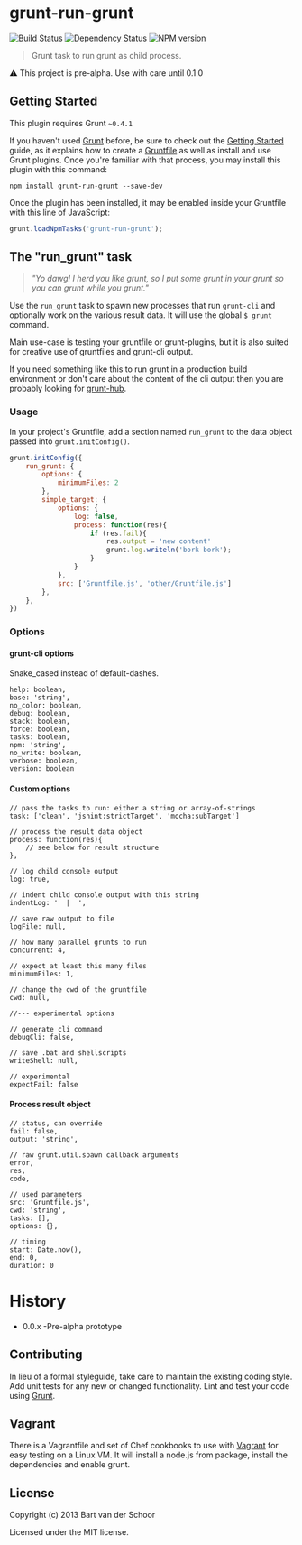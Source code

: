 # grunt-run-grunt

[![Build Status](https://secure.travis-ci.org/Bartvds/grunt-run-grunt.png?branch=master)](http://travis-ci.org/Bartvds/grunt-run-grunt) [![Dependency Status](https://gemnasium.com/Bartvds/grunt-run-grunt.png)](https://gemnasium.com/Bartvds/grunt-run-grunt) [![NPM version](https://badge.fury.io/js/grunt-run-grunt.png)](http://badge.fury.io/js/grunt-run-grunt)

> Grunt task to run grunt as child process.

:warning: This project is pre-alpha. Use with care until 0.1.0

## Getting Started
This plugin requires Grunt `~0.4.1`

If you haven't used [Grunt](http://gruntjs.com/) before, be sure to check out the [Getting Started](http://gruntjs.com/getting-started) guide, as it explains how to create a [Gruntfile](http://gruntjs.com/sample-gruntfile) as well as install and use Grunt plugins. Once you're familiar with that process, you may install this plugin with this command:

```shell
npm install grunt-run-grunt --save-dev
```

Once the plugin has been installed, it may be enabled inside your Gruntfile with this line of JavaScript:

```js
grunt.loadNpmTasks('grunt-run-grunt');
```

## The "run_grunt" task

> *"Yo dawg! I herd you like grunt, so I put some grunt in your grunt so you can grunt while you grunt."*

Use the `run_grunt` task to spawn new processes that run `grunt-cli` and optionally work on the various result data. It will use the global `$ grunt` command.

Main use-case is testing your gruntfile or grunt-plugins, but it is also suited for creative use of gruntfiles and grunt-cli output.

If you need something like this to run grunt in a production build environment or don't care about the content of the cli output then you are probably looking for [grunt-hub](https://github.com/shama/grunt-hub).

### Usage

In your project's Gruntfile, add a section named `run_grunt` to the data object passed into `grunt.initConfig()`.

```js
grunt.initConfig({
	run_grunt: {
		options: {
			minimumFiles: 2
		},
		simple_target: {
			options: {
				log: false,
				process: function(res){
					if (res.fail){
						res.output = 'new content'
						grunt.log.writeln('bork bork');
					}
				}
			},
			src: ['Gruntfile.js', 'other/Gruntfile.js']
		},
	},
})
```
### Options

#### grunt-cli options 

Snake_cased instead of default-dashes.
 
```
help: boolean,
base: 'string',
no_color: boolean,
debug: boolean,
stack: boolean,
force: boolean,
tasks: boolean,
npm: 'string',
no_write: boolean,
verbose: boolean,
version: boolean
```

#### Custom options
```
// pass the tasks to run: either a string or array-of-strings
task: ['clean', 'jshint:strictTarget', 'mocha:subTarget']

// process the result data object
process: function(res){
	// see below for result structure
},

// log child console output
log: true,

// indent child console output with this string
indentLog: '  |  ',

// save raw output to file
logFile: null,

// how many parallel grunts to run
concurrent: 4,

// expect at least this many files
minimumFiles: 1,

// change the cwd of the gruntfile
cwd: null,

//--- experimental options

// generate cli command
debugCli: false,

// save .bat and shellscripts
writeShell: null,

// experimental
expectFail: false
```

#### Process result object

```
// status, can override
fail: false,
output: 'string',

// raw grunt.util.spawn callback arguments
error,
res,
code,

// used parameters
src: 'Gruntfile.js',
cwd: 'string',
tasks: [],
options: {},

// timing
start: Date.now(),
end: 0,
duration: 0
```

# History

* 0.0.x -Pre-alpha prototype

## Contributing

In lieu of a formal styleguide, take care to maintain the existing coding style. Add unit tests for any new or changed functionality. Lint and test your code using [Grunt](http://gruntjs.com/).

## Vagrant

There is a Vagrantfile and set of Chef cookbooks to use with [Vagrant](http://www.vagrantup.com) for easy testing on a Linux VM. It will install a node.js from package, install the dependencies and enable grunt.

## License

Copyright (c) 2013 Bart van der Schoor

Licensed under the MIT license.